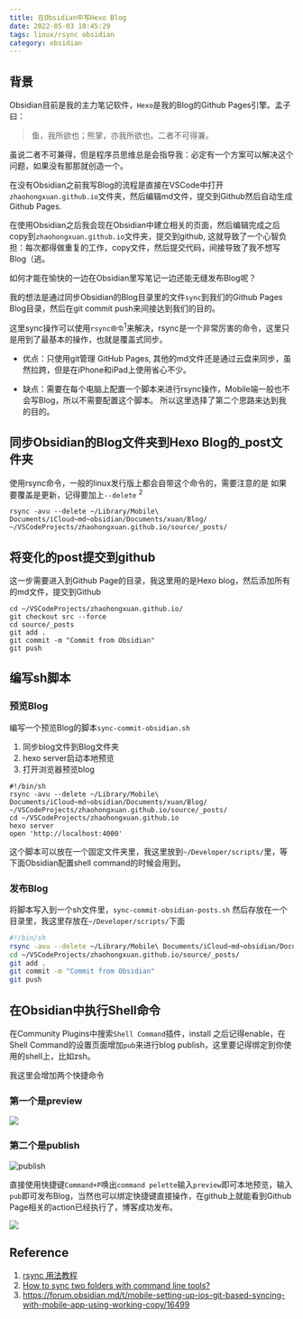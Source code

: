 ```yaml
---
title: 在Obsidian中写Hexo Blog
date: 2022-05-03 18:45:29
tags: linux/rsync obsidian
category: obsidian
---
```


## 背景

Obsidian目前是我的主力笔记软件，`Hexo`是我的Blog的Github Pages引擎。孟子曰：

> 鱼，我所欲也；熊掌，亦我所欲也。二者不可得兼。

虽说二者不可兼得，但是程序员思维总是会指导我：必定有一个方案可以解决这个问题，如果没有那那就创造一个。

在没有Obsidian之前我写Blog的流程是直接在VSCode中打开`zhaohongxuan.github.io`文件夹，然后编辑md文件，提交到Github然后自动生成Github Pages.

在使用Obsidian之后我会现在Obsidian中建立相关的页面，然后编辑完成之后copy到`zhaohongxuan.github.io`文件夹，提交到github, 这就导致了一个心智负担：每次都得做重复的工作，copy文件，然后提交代码，间接导致了我不想写Blog（逃。

如何才能在愉快的一边在Obsidian里写笔记一边还能无缝发布Blog呢？

<!-- more -->

我的想法是通过同步Obsidian的Blog目录里的文件`sync`到我们的Github Pages Blog目录，然后在git commit push来间接达到我们的目的。

这里sync操作可以使用`rsync命令`<sup>1</sup>来解决，rsync是一个非常厉害的命令，这里只是用到了最基本的操作，也就是覆盖式同步。

- 优点：只使用git管理 GitHub Pages, 其他的md文件还是通过云盘来同步，虽然拉跨，但是在iPhone和iPad上使用省心不少。

- 缺点：需要在每个电脑上配置一个脚本来进行rsync操作，Mobile端一般也不会写Blog，所以不需要配置这个脚本。
所以这里选择了第二个思路来达到我的目的。

## 同步Obsidian的Blog文件夹到Hexo Blog的_post文件夹
使用rsync命令，一般的linux发行版上都会自带这个命令的，需要注意的是
如果要覆盖是更新，记得要加上`--delete` <sup>2</sup>

```shell
rsync -avu --delete ~/Library/Mobile\ Documents/iCloud~md~obsidian/Documents/xuan/Blog/ ~/VSCodeProjects/zhaohongxuan.github.io/source/_posts/
```

## 将变化的post提交到github

这一步需要进入到Github Page的目录，我这里用的是Hexo blog，然后添加所有的md文件，提交到Github
```shell
cd ~/VSCodeProjects/zhaohongxuan.github.io/
git checkout src --force
cd source/_posts
git add .
git commit -m "Commit from Obsidian"
git push

```

## 编写sh脚本

### 预览Blog

编写一个预览Blog的脚本`sync-commit-obsidian.sh` 
1. 同步blog文件到Blog文件夹
2. hexo server启动本地预览
3. 打开浏览器预览blog

```shell
#!/bin/sh
rsync -avu --delete ~/Library/Mobile\ Documents/iCloud~md~obsidian/Documents/xuan/Blog/ ~/VSCodeProjects/zhaohongxuan.github.io/source/_posts/
cd ~/VSCodeProjects/zhaohongxuan.github.io
hexo server
open 'http://localhost:4000'

```

这个脚本可以放在一个固定文件夹里，我这里放到`~/Developer/scripts/`里，等下面Obsidian配置shell command的时候会用到。

### 发布Blog

将脚本写入到一个sh文件里，`sync-commit-obsidian-posts.sh` 然后存放在一个目录里，我这里存放在`~/Developer/scripts/`下面
```bash
#!/bin/sh
rsync -avu --delete ~/Library/Mobile\ Documents/iCloud~md~obsidian/Documents/xuan/Blog/ ~/VSCodeProjects/zhaohongxuan.github.io/source/_posts/
cd ~/VSCodeProjects/zhaohongxuan.github.io/source/_posts/
git add .
git commit -m "Commit from Obsidian"
git push
```


## 在Obsidian中执行Shell命令
在Community Plugins中搜索`Shell Command`插件，install 之后记得enable，在Shell Command的设置页面增加`pub`来进行blog publish，这里要记得绑定到你使用的shell上，比如zsh。

我这里会增加两个快捷命令

### 第一个是preview

![](https://cdn.jsdelivr.net/gh/zhaohongxuan/picgo@master/20220504090032.png)


### 第二个是publish

![publish](https://cdn.jsdelivr.net/gh/zhaohongxuan/picgo@master/20220503180128.png)

直接使用快捷键`Command+P`唤出`command pelette`输入`preview`即可本地预览，输入`pub`即可发布Blog，当然也可以绑定快捷键直接操作，在github上就能看到Github Page相关的action已经执行了，博客成功发布。

![](https://cdn.jsdelivr.net/gh/zhaohongxuan/picgo@master/20220503164014.png)


## Reference
1.  [rsync 用法教程](https://www.ruanyifeng.com/blog/2020/08/rsync.html)
2. [How to sync two folders with command line tools?](https://unix.stackexchange.com/questions/203846/how-to-sync-two-folders-with-command-line-tools)
3. https://forum.obsidian.md/t/mobile-setting-up-ios-git-based-syncing-with-mobile-app-using-working-copy/16499